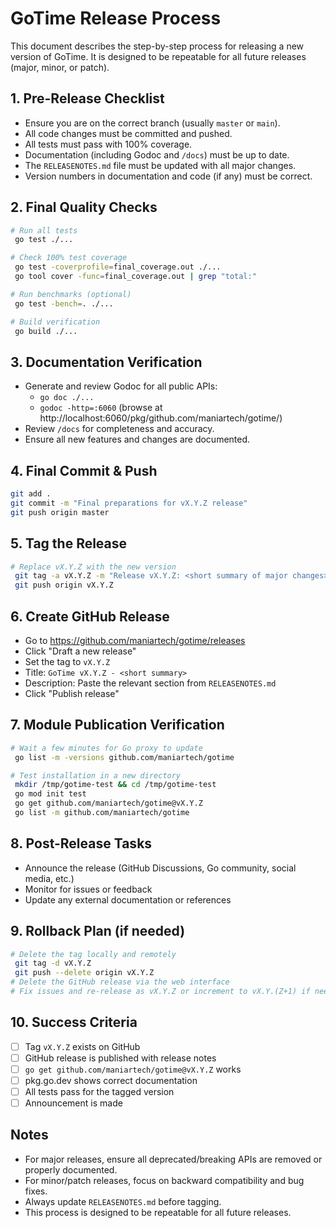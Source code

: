 # GoTime Release Process

This document describes the step-by-step process for releasing a new version of GoTime. It is designed to be repeatable for all future releases (major, minor, or patch).

## 1. Pre-Release Checklist

- Ensure you are on the correct branch (usually `master` or `main`).
- All code changes must be committed and pushed.
- All tests must pass with 100% coverage.
- Documentation (including Godoc and `/docs`) must be up to date.
- The `RELEASENOTES.md` file must be updated with all major changes.
- Version numbers in documentation and code (if any) must be correct.

## 2. Final Quality Checks

```bash
# Run all tests
 go test ./...

# Check 100% test coverage
 go test -coverprofile=final_coverage.out ./...
 go tool cover -func=final_coverage.out | grep "total:"

# Run benchmarks (optional)
 go test -bench=. ./...

# Build verification
 go build ./...
```

## 3. Documentation Verification

- Generate and review Godoc for all public APIs:
  - `go doc ./...`
  - `godoc -http=:6060` (browse at http://localhost:6060/pkg/github.com/maniartech/gotime/)
- Review `/docs` for completeness and accuracy.
- Ensure all new features and changes are documented.

## 4. Final Commit & Push

```bash
git add .
git commit -m "Final preparations for vX.Y.Z release"
git push origin master
```

## 5. Tag the Release

```bash
# Replace vX.Y.Z with the new version
 git tag -a vX.Y.Z -m "Release vX.Y.Z: <short summary of major changes>"
 git push origin vX.Y.Z
```

## 6. Create GitHub Release

- Go to https://github.com/maniartech/gotime/releases
- Click "Draft a new release"
- Set the tag to `vX.Y.Z`
- Title: `GoTime vX.Y.Z - <short summary>`
- Description: Paste the relevant section from `RELEASENOTES.md`
- Click "Publish release"

## 7. Module Publication Verification

```bash
# Wait a few minutes for Go proxy to update
 go list -m -versions github.com/maniartech/gotime

# Test installation in a new directory
 mkdir /tmp/gotime-test && cd /tmp/gotime-test
 go mod init test
 go get github.com/maniartech/gotime@vX.Y.Z
 go list -m github.com/maniartech/gotime
```

## 8. Post-Release Tasks

- Announce the release (GitHub Discussions, Go community, social media, etc.)
- Monitor for issues or feedback
- Update any external documentation or references

## 9. Rollback Plan (if needed)

```bash
# Delete the tag locally and remotely
 git tag -d vX.Y.Z
 git push --delete origin vX.Y.Z
# Delete the GitHub release via the web interface
# Fix issues and re-release as vX.Y.Z or increment to vX.Y.(Z+1) if needed
```

## 10. Success Criteria

- [ ] Tag `vX.Y.Z` exists on GitHub
- [ ] GitHub release is published with release notes
- [ ] `go get github.com/maniartech/gotime@vX.Y.Z` works
- [ ] pkg.go.dev shows correct documentation
- [ ] All tests pass for the tagged version
- [ ] Announcement is made

## Notes
- For major releases, ensure all deprecated/breaking APIs are removed or properly documented.
- For minor/patch releases, focus on backward compatibility and bug fixes.
- Always update `RELEASENOTES.md` before tagging.
- This process is designed to be repeatable for all future releases.
